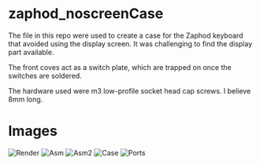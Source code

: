 # zaphod_noscreenCase

The file in this repo were used to create a case for the Zaphod keyboard that avoided using the display screen. It was challenging to find the display part available.

The front coves act as a switch plate, which are trapped on once the switches are soldered.

The hardware used were m3 low-profile socket head cap screws. I believe 8mm long.

# Images

![Render](../images/img_rend.png)
![Asm](../images/img_asm.jpg)
![Asm2](../images/img_asm2.jpg)
![Case](../images/img_case.jpg)
![Ports](../images/img_ports.jpg)
